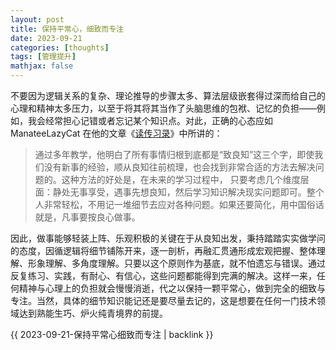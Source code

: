 ```yaml
---
layout: post
title: 保持平常心，细致而专注
date: 2023-09-21
categories: [thoughts]
tags: [管理提升]
mathjax: false
---
```


不要因为逻辑关系的复杂、理论推导的步骤太多、算法层级嵌套得过深而给自己的心理和精神太多压力，以至于将其将其当作了头脑思维的包袱、记忆的负担——例如，我会经常担心记错或者忘记某个知识点。对此，正确的心态应如 ManateeLazyCat 在他的文章《[读传习录](https://manateelazycat.github.io/2023/09/02/reading-chuanxilu/)》中所讲的：

> 通过多年教学，他明白了所有事情归根到底都是“致良知”这三个字，即使我们没有新事的经验，顺从良知往前梳理，也会找到非常合适的方法去解决问题的。这种方法的好处是，在未来的学习过程中， 只要考虑几个维度层面：静处无事享受，遇事先想良知，然后学习知识解决现实问题即可。整个人非常轻松，不用记一堆细节去应对各种问题。如果还要简化，用中国俗话就是，凡事要按良心做事。

因此，做事能够轻装上阵、乐观积极的关键在于从良知出发，秉持踏踏实实做学问的态度，因循逻辑将细节铺陈开来，逐一剖析，再融汇贯通形成宏观把握、整体理解、形象理解、多角度理解。只要以这个原则作为基底，就不怕遗忘与错误。通过反复练习、实践，有耐心、有信心，这些问题都能得到完满的解决。这样一来，任何精神与心理上的负担就会慢慢消逝，代之以保持一颗平常心，做到完全的细致与专注。当然，具体的细节知识能记还是要尽量去记的，这是想要在任何一门技术领域达到熟能生巧、炉火纯青境界的前提。

{{ 2023-09-21-保持平常心细致而专注 | backlink }}
